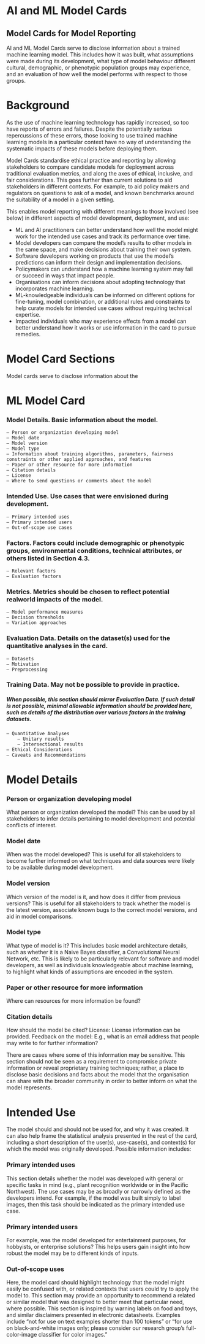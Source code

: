 # AI and ML Model Cards
## Model Cards for Model Reporting
AI and ML Model Cards serve to disclose information about a trained machine learning model. This includes how it was built, what assumptions were made during its development, what type of model behaviour different cultural, demographic, or phenotypic population groups may experience, and an evaluation of how well the model performs with respect to those groups. 


# Background
As the use of machine learning technology has rapidly increased, so too have reports of errors and failures. Despite the potentially serious repercussions of these errors, those looking to use trained machine learning models in a particular context have no way of understanding the systematic impacts of these models before deploying them.

Model Cards standardise ethical practice and reporting by allowing stakeholders to compare candidate models for deployment across traditional evaluation metrics, and along the axes of ethical, inclusive, and fair considerations. This goes further than current solutions to aid stakeholders in different contexts. For example, to aid policy makers and regulators on questions to ask of a model, and known benchmarks around the suitability of a model in a given setting.

This enables model reporting with different meanings to those involved (see below) in different aspects of model development, deployment, and use:

- ML and AI practitioners can better understand how well the model might work for the intended use cases and track its performance over time.
- Model developers can compare the model’s results to other models in the same space, and make decisions about training their own system.
- Software developers working on products that use the model’s predictions can inform their design and implementation decisions.
- Policymakers can understand how a machine learning system may fail or succeed in ways that impact people.
- Organisations can inform decisions about adopting technology that incorporates machine learning.
- ML-knowledgeable individuals can be informed on different options for fine-tuning, model combination, or additional rules and constraints to help curate models for intended use cases without requiring technical expertise.
- Impacted individuals who may experience effects from a model can better understand how it works or use information in the card to pursue remedies.

# Model Card Sections
Model cards serve to disclose information about the 

# ML Model Card
### Model Details. Basic information about the model.
	– Person or organization developing model
	– Model date
	– Model version
	– Model type
	– Information about training algorithms, parameters, fairness constraints or other applied approaches, and features
	– Paper or other resource for more information
	– Citation details
	– License
	– Where to send questions or comments about the model
### Intended Use. Use cases that were envisioned during development.
	– Primary intended uses
	– Primary intended users
	– Out-of-scope use cases
### Factors. Factors could include demographic or phenotypic groups, environmental conditions, technical attributes, or others listed in Section 4.3.
	– Relevant factors
	– Evaluation factors
### Metrics. Metrics should be chosen to reflect potential realworld impacts of the model.
	– Model performance measures
	– Decision thresholds
	– Variation approaches
### Evaluation Data. Details on the dataset(s) used for the quantitative analyses in the card.
	– Datasets
	– Motivation
	– Preprocessing
### Training Data. May not be possible to provide in practice.
##### When possible, this section should mirror Evaluation Data. If such detail is not possible, minimal allowable information should be provided here, such as details of the distribution over various factors in the training datasets.
	– Quantitative Analyses
		– Unitary results
		– Intersectional results
	– Ethical Considerations
	– Caveats and Recommendations


# Model Details

### Person or organization developing model 
What person or organization developed the model? This can be used by all stakeholders to infer details pertaining to model development and potential conflicts of interest.

### Model date
When was the model developed? This is useful for all stakeholders to become further informed on what techniques and data sources were likely to be available during model development.

### Model version
Which version of the model is it, and how does it differ from previous versions? This is useful for all stakeholders to track whether the model is the latest version, associate known bugs to the correct model versions, and aid in model comparisons.

### Model type
What type of model is it? This includes basic model architecture details, such as whether it is a Naive Bayes classifier, a Convolutional Neural Network, etc. This is likely to be particularly relevant for software and model developers, as well as individuals knowledgeable about machine learning, to highlight what kinds of assumptions are encoded in the system.

### Paper or other resource for more information
Where can resources for more information be found?

### Citation details
How should the model be cited? License: License information can be provided. Feedback on the model: E.g., what is an email address that people may write to for further information?

There are cases where some of this information may be sensitive. This section should not be seen as a requirement to compromise private information or reveal proprietary training techniques; rather, a place to disclose basic decisions and facts about the model that the organisation can share with the broader community in order to better inform on what the model represents.

# Intended Use

The model should and should not be used for, and why it was created. It can also help frame the statistical analysis presented in the rest of the card, including a short description of the user(s), use-case(s), and context(s) for which the model was originally developed. Possible information includes:

### Primary intended uses
This section details whether the model was developed with general or specific tasks in mind (e.g., plant recognition worldwide or in the Pacific Northwest). The use cases may be as broadly or narrowly defined as the developers intend. For example, if the model was built simply to label images, then this task should be indicated as the primary intended use case. 

### Primary intended users
For example, was the model developed for entertainment purposes, for hobbyists, or enterprise solutions? This helps users gain insight into how robust the model may be to different kinds of inputs.

### Out-of-scope uses
Here, the model card should highlight technology that the model might easily be confused with, or related contexts that users could try to apply the model to. This section may provide an opportunity to recommend a related or similar model that was designed to better meet that particular need, where possible. This section is inspired by warning labels on food and toys, and similar disclaimers presented in electronic datasheets. Examples include “not for use on text examples shorter than 100 tokens” or “for use on black-and-white images only; please consider our research group’s full-color-image classifier for color images.”
